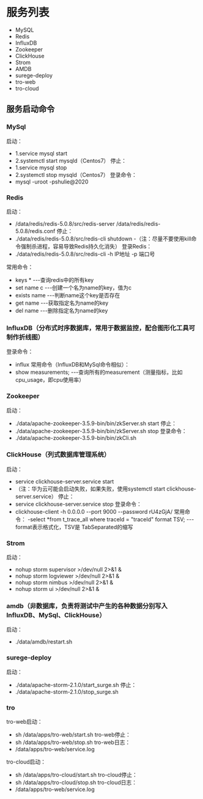 # 服务列表
- MySQL
- Redis
- InfluxDB
- Zookeeper
- ClickHouse
- Strom
- AMDB
- surege-deploy
- tro-web
- tro-cloud

## 服务启动命令
### MySql
启动：
- 1.service mysql start
- 2.systemctl start mysqld（Centos7）
停止：
- 1.service mysql stop
- 2.systemctl stop mysqld（Centos7）
登录命令：
- mysql -uroot -pshulie@2020

### Redis
启动：
- /data/redis/redis-5.0.8/src/redis-server /data/redis/redis-5.0.8/redis.conf
停止：
- ./data/redis/redis-5.0.8/src/redis-cli shutdown
-（注：尽量不要使用kill命令强制杀进程，容易导致Redis持久化消失）
登录Redis：
- ./data/redis/redis-5.0.8/src/redis-cli -h IP地址 -p 端口号

常用命令：
- keys * ---查询redis中的所有key
- set name c ---创建一个名为name的key，值为c
- exists name ---判断name这个key是否存在
- get name ---获取指定名为name的key
- del name ---删除指定名为name的key

### InfluxDB（分布式时序数据库，常用于数据监控，配合图形化工具可制作折线图）
登录命令：
- influx
常用命令（InfluxDB和MySql命令相似）：
- show measurements; ---查询所有的measurement（测量指标，比如cpu_usage，即cpu使用率）

### Zookeeper
启动：
- ./data/apache-zookeeper-3.5.9-bin/bin/zkServer.sh start
停止：
- ./data/apache-zookeeper-3.5.9-bin/bin/zkServer.sh stop
登录命令：
- ./data/apache-zookeeper-3.5.9-bin/bin/zkCli.sh

### ClickHouse（列式数据库管理系统）
启动：
- service clickhouse-server.service start
- （注：华为云可能会启动失败，如果失败，使用systemctl start clickhouse-server.service）
停止：
- service clickhouse-server.service stop
登录命令：
- clickhouse-client -h 0.0.0.0 --port 9000 --password rU4zGjA/
常用命令：
-select *from t_trace_all where traceId = "traceId" format TSV; ---format表示格式化，TSV是 TabSeparated的缩写

### Strom
启动：
- nohup storm supervisor >/dev/null 2>&1 &
- nohup storm logviewer >/dev/null 2>&1 &
- nohup storm nimbus >/dev/null 2>&1 &
- nohup storm ui >/dev/null 2>&1 &

### amdb（非数据库，负责将测试中产生的各种数据分别写入InfluxDB、MySql、ClickHouse）
启动：
- ./data/amdb/restart.sh


### surege-deploy
启动：
- ./data/apache-storm-2.1.0/start_surge.sh
停止：
- ./data/apache-storm-2.1.0/stop_surge.sh

### tro
tro-web启动：
- sh /data/apps/tro-web/start.sh
tro-web停止：
- sh /data/apps/tro-web/stop.sh
tro-web日志：
- /data/apps/tro-web/service.log

tro-cloud启动：
- sh /data/apps/tro-cloud/start.sh
tro-cloud停止：
- sh /data/apps/tro-cloud/stop.sh
tro-cloud日志：
- /data/apps/tro-web/service.log
